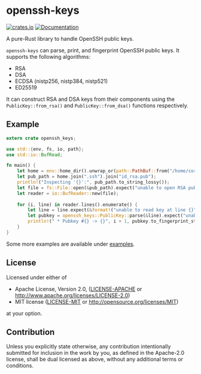 # openssh-keys

[![crates.io](https://img.shields.io/crates/v/openssh-keys.svg)](https://crates.io/crates/openssh-keys)
[![Documentation](https://docs.rs/openssh-keys/badge.svg)](https://docs.rs/openssh-keys)

A pure-Rust library to handle OpenSSH public keys.

`openssh-keys` can parse, print, and fingerprint OpenSSH public keys.
It supports the following algorithms:

* RSA
* DSA
* ECDSA (nistp256, nistp384, nistp521)
* ED25519

It can construct RSA and DSA keys from their components using the `PublicKey::from_rsa()` and
`PublicKey::from_dsa()` functions respectively.

## Example

```rust
extern crate openssh_keys;

use std::{env, fs, io, path};
use std::io::BufRead;

fn main() {
    let home = env::home_dir().unwrap_or(path::PathBuf::from("/home/core/"));
    let pub_path = home.join(".ssh").join("id_rsa.pub");
    println!("Inspecting '{}':", pub_path.to_string_lossy());
    let file = fs::File::open(&pub_path).expect("unable to open RSA pubkey");
    let reader = io::BufReader::new(file);
    
    for (i, line) in reader.lines().enumerate() {
        let line = line.expect(&format!("unable to read key at line {}", i + 1));
        let pubkey = openssh_keys::PublicKey::parse(&line).expect("unable to parse RSA pubkey");
        println!(" * Pubkey #{} -> {}", i + 1, pubkey.to_fingerprint_string());
    }
}
```

Some more examples are available under [examples](examples).

## License

Licensed under either of

* Apache License, Version 2.0, ([LICENSE-APACHE](LICENSE-APACHE) or
  http://www.apache.org/licenses/LICENSE-2.0)
* MIT license ([LICENSE-MIT](LICENSE-MIT) or http://opensource.org/licenses/MIT)

at your option.

## Contribution

Unless you explicitly state otherwise, any contribution intentionally submitted
for inclusion in the work by you, as defined in the Apache-2.0 license, shall be
dual licensed as above, without any additional terms or conditions.
